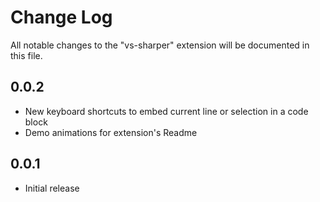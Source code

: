 # Change Log

All notable changes to the "vs-sharper" extension will be documented in this file.

## 0.0.2

- New keyboard shortcuts to embed current line or selection in a code block
- Demo animations for extension's Readme

## 0.0.1

- Initial release
